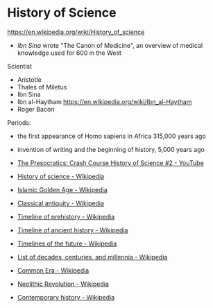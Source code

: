 # History of Science

https://en.wikipedia.org/wiki/History_of_science

- *Ibn Sina* wrote "The Canon of Medicine", an overview of medical knowledge used for 600 in the West


Scientist
- Aristotle
- Thales of Miletus
- Ibn Sina
- Ibn al-Haytham https://en.wikipedia.org/wiki/Ibn_al-Haytham
- Roger Bacon

Periods:
- the first appearance of Homo sapiens in Africa 315,000 years ago
- invention of writing and the beginning of history, 5,000 years ago



- [The Presocratics: Crash Course History of Science #2 - YouTube](https://www.youtube.com/watch?v=epCOGAa7tRQ&list=PL8dPuuaLjXtNppY8ZHMPDH5TKK2UpU8Ng&index=3)
- [History of science - Wikipedia](https://en.wikipedia.org/wiki/History_of_science)
- [Islamic Golden Age - Wikipedia](https://en.wikipedia.org/wiki/Islamic_Golden_Age)
- [Classical antiquity - Wikipedia](https://en.wikipedia.org/wiki/Classical_antiquity)
- [Timeline of prehistory - Wikipedia](https://en.wikipedia.org/wiki/Timeline_of_prehistory)
- [Timeline of ancient history - Wikipedia](https://en.wikipedia.org/wiki/Timeline_of_ancient_history)
- [Timelines of the future - Wikipedia](https://en.wikipedia.org/wiki/Timelines_of_the_future)
- [List of decades, centuries, and millennia - Wikipedia](https://en.wikipedia.org/wiki/List_of_decades,_centuries,_and_millennia)
- [Common Era - Wikipedia](https://en.wikipedia.org/wiki/Common_Era)
- [Neolithic Revolution - Wikipedia](https://en.wikipedia.org/wiki/Neolithic_Revolution)
- [Contemporary history - Wikipedia](https://en.wikipedia.org/wiki/Contemporary_history)
